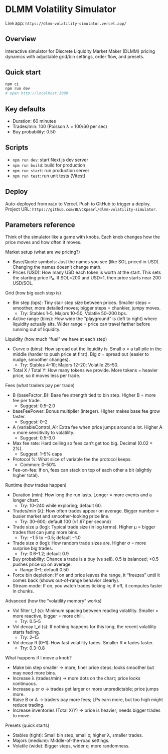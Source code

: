 DLMM Volatility Simulator
=========================

Live app: `https://dlmm-volatility-simulator.vercel.app/`

Overview
--------
Interactive simulator for Discrete Liquidity Market Maker (DLMM) pricing dynamics with adjustable grid/bin settings, order flow, and presets.

Quick start
-----------
```bash
npm ci
npm run dev
# open http://localhost:3000
```

Key defaults
------------
- Duration: 60 minutes
- Trades/min: 100 (Poisson λ = 100/60 per sec)
- Buy probability: 0.50

Scripts
-------
- `npm run dev`: start Next.js dev server
- `npm run build`: build for production
- `npm run start`: run production server
- `npm run test`: run unit tests (Vitest)

Deploy
------
Auto-deployed from `main` to Vercel. Push to GitHub to trigger a deploy. Project URL: `https://github.com/BLVCKpearl/dlmm-volatility-simulator`.

Parameters reference
--------------------

Think of the simulator like a game with knobs. Each knob changes how the price moves and how often it moves.

Market setup (what are we pricing?)
- Base/Quote symbols: Just the names you see (like SOL priced in USD). Changing the names doesn’t change math.
- Prices (USD): How many USD each token is worth at the start. This sets the starting price P₀. If SOL=200 and USD=1, then price starts near 200 USD/SOL.

Grid (how big each step is)
- Bin step (bps): Tiny stair step size between prices. Smaller steps = smoother, more detailed moves; bigger steps = chunkier, jumpy moves.
  - Try: Stables 1–5, Majors 10–50, Volatile 50–200 bps.
- Active range (bins): How wide the “playground” is (left to right) where liquidity actually sits. Wider range = price can travel farther before running out of liquidity.

Liquidity (how much “fuel” we have at each step)
- Curve σ (bins): How spread out the liquidity is. Small σ = a tall pile in the middle (harder to push price at first). Big σ = spread out (easier to nudge, smoother changes).
  - Try: Stables 4–10; Majors 12–20; Volatile 25–50.
- Total X / Total Y: How many tokens we provide. More tokens = heavier price, so it moves less per trade.

Fees (what traders pay per trade)
- B (baseFactor_B): Base fee strength tied to bin step. Higher B = more fee per trade.
  - Suggest: 0.5–2.0
- baseFeePower: Bonus multiplier (integer). Higher makes base fee grow faster.
  - Suggest: 0–2
- A (variableControl_A): Extra fee when price jumps around a lot. Higher A = more sensitivity to volatility.
  - Suggest: 0.5–3.0
- Max fee rate: Hard ceiling so fees can’t get too big. Decimal (0.02 = 2%).
  - Suggest: 1–5% caps
- Protocol %: What slice of variable fee the protocol keeps.
  - Common: 0–50%
- Fee-on-fee: If on, fees can stack on top of each other a bit (slightly higher total).

Runtime (how trades happen)
- Duration (min): How long the run lasts. Longer = more events and a longer chart.
  - Try: 10–240 while exploring; default 60.
- Trades/min (λ): How often trades appear on average. Bigger number = busier market and smoother-looking price line.
  - Try: 30–600; default 100 (≈1.67 per second)
- Trade size μ (log): Typical trade size (in log terms). Higher μ = bigger trades that can jump more bins.
  - Try: −1.5 to −0.5; default −1.0
- Trade size σ (log): How random trade sizes are. Higher σ = more surprise big trades.
  - Try: 0.6–1.2; default 0.9
- Buy probability: Chance a trade is a buy (vs sell). 0.5 is balanced; >0.5 pushes price up on average.
  - Range 0–1; default 0.50
- Force bin depletion: If on and price leaves the range, it “freezes” until it comes back (shows out-of-range behavior clearly).
- Stream mode: If on, you watch trades ticking in; if off, it computes faster in chunks.

Advanced (how the “volatility memory” works)
- Vol filter t_f (s): Minimum spacing between reading volatility. Smaller = more reactive, bigger = more chill.
  - Try: 0.5–5
- Vol decay t_d (s): If nothing happens for this long, the recent volatility starts fading.
  - Try: 2–15
- Vol decay R (0–1): How fast volatility fades. Smaller R = fades faster.
  - Try: 0.3–0.8

What happens if I move a knob?
- Make bin step smaller → more, finer price steps; looks smoother but may need more bins.
- Increase λ (trades/min) → more dots on the chart; price looks continuous.
- Increase μ or σ → trades get larger or more unpredictable; price jumps more.
- Raise B or A → traders pay more fees; LPs earn more, but too high might reduce trading.
- Increase inventories (Total X/Y) → price is heavier; needs bigger trades to move.

Presets (quick starts)
- Stables (tight): Small bin step, small σ, higher λ, smaller trades.
- Majors (medium): Middle-of-the-road settings.
- Volatile (wide): Bigger steps, wider σ, more randomness.
